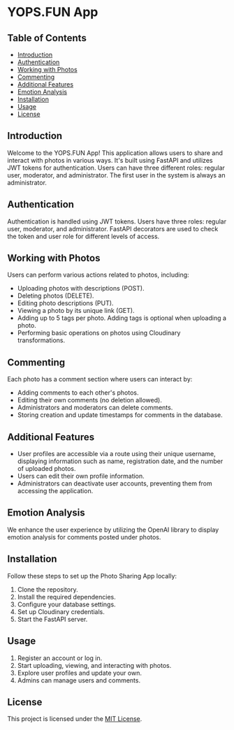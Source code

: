 # YOPS.FUN App

## Table of Contents

- [Introduction](#introduction)
- [Authentication](#authentication)
- [Working with Photos](#working-with-photos)
- [Commenting](#commenting)
- [Additional Features](#additional-features)
- [Emotion Analysis](#emotion-analysis)
- [Installation](#installation)
- [Usage](#usage)
- [License](#license)

## Introduction

Welcome to the YOPS.FUN App! This application allows users to share and interact with photos in various ways. It's built using FastAPI and utilizes JWT tokens for authentication. Users can have three different roles: regular user, moderator, and administrator. The first user in the system is always an administrator.

## Authentication

Authentication is handled using JWT tokens. Users have three roles: regular user, moderator, and administrator. FastAPI decorators are used to check the token and user role for different levels of access.

## Working with Photos

Users can perform various actions related to photos, including:

- Uploading photos with descriptions (POST).
- Deleting photos (DELETE).
- Editing photo descriptions (PUT).
- Viewing a photo by its unique link (GET).
- Adding up to 5 tags per photo. Adding tags is optional when uploading a photo.
- Performing basic operations on photos using Cloudinary transformations.

## Commenting

Each photo has a comment section where users can interact by:

- Adding comments to each other's photos.
- Editing their own comments (no deletion allowed).
- Administrators and moderators can delete comments.
- Storing creation and update timestamps for comments in the database.

## Additional Features

- User profiles are accessible via a route using their unique username, displaying information such as name, registration date, and the number of uploaded photos.
- Users can edit their own profile information.
- Administrators can deactivate user accounts, preventing them from accessing the application.

## Emotion Analysis

We enhance the user experience by utilizing the OpenAI library to display emotion analysis for comments posted under photos.

## Installation

Follow these steps to set up the Photo Sharing App locally:

1. Clone the repository.
2. Install the required dependencies.
3. Configure your database settings.
4. Set up Cloudinary credentials.
5. Start the FastAPI server.

## Usage

1. Register an account or log in.
2. Start uploading, viewing, and interacting with photos.
3. Explore user profiles and update your own.
4. Admins can manage users and comments.



## License

This project is licensed under the [MIT License](link_to_license).
